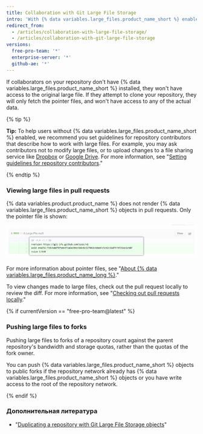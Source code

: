 ```yaml
---
title: Collaboration with Git Large File Storage
intro: 'With {% data variables.large_files.product_name_short %} enabled, you''ll be able to fetch, modify, and push large files just as you would expect with any file that Git manages. However, a user that doesn''t have {% data variables.large_files.product_name_short %} will experience a different workflow.'
redirect_from:
  - /articles/collaboration-with-large-file-storage/
  - /articles/collaboration-with-git-large-file-storage
versions:
  free-pro-team: '*'
  enterprise-server: '*'
  github-ae: '*'
---
```


If collaborators on your repository don't have {% data variables.large_files.product_name_short %} installed, they won't have access to the original large file. If they attempt to clone your repository, they will only fetch the pointer files, and won't have access to any of the actual data.

{% tip %}

**Tip:** To help users without {% data variables.large_files.product_name_short %} enabled, we recommend you set guidelines for repository contributors that describe how to work with large files. For example, you may ask contributors not to modify large files, or to upload changes to a file sharing service like [Dropbox](http://www.dropbox.com/) or <a href="https://drive.google.com/" data-proofer-ignore>Google Drive</a>. For more information, see "[Setting guidelines for repository contributors](/github/building-a-strong-community/setting-guidelines-for-repository-contributors)."

{% endtip %}

### Viewing large files in pull requests

{% data variables.product.product_name %} does not render {% data variables.large_files.product_name_short %} objects in pull requests. Only the pointer file is shown:

![Sample PR for large files](/assets/images/help/large_files/large_files_pr.png)

For more information about pointer files, see "[About {% data variables.large_files.product_name_long %}](/github/managing-large-files/about-git-large-file-storage#pointer-file-format)."

To view changes made to large files, check out the pull request locally to review the diff. For more information, see "[Checking out pull requests locally](/github/collaborating-with-issues-and-pull-requests/checking-out-pull-requests-locally)."

{% if currentVersion == "free-pro-team@latest" %}

### Pushing large files to forks

Pushing large files to forks of a repository count against the parent repository's bandwidth and storage quotas, rather than the quotas of the fork owner.

You can push {% data variables.large_files.product_name_short %} objects to public forks if the repository network already has {% data variables.large_files.product_name_short %} objects or you have write access to the root of the repository network.

{% endif %}

### Дополнительная литература

- "[Duplicating a repository with Git Large File Storage objects](/articles/duplicating-a-repository/#mirroring-a-repository-that-contains-git-large-file-storage-objects)"
